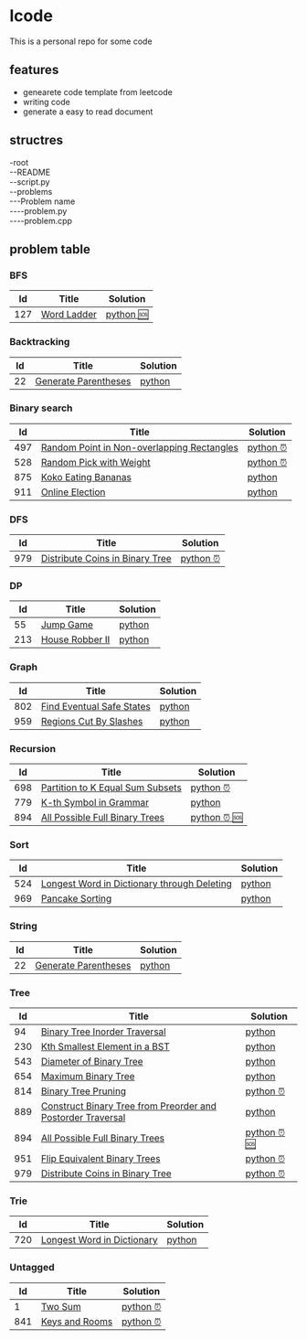 # lcode
This is a personal repo for some code
## features
* genearete code template from leetcode
* writing code 
* generate a easy to read document

## structres
-root  
--README  
--script.py  
--problems  
---Problem name  
----problem.py  
----problem.cpp  

## problem table
### BFS
| Id | Title | Solution |
|----|-------|----------|
|127|[Word Ladder](https://leetcode.com/problems/word-ladder)|[python :sos:](https://github.com/ggppwx/lcode/blob/master/Algorithm/127.%20Word%20Ladder/word-ladder.py)|

### Backtracking
| Id | Title | Solution |
|----|-------|----------|
|22|[Generate Parentheses](https://leetcode.com/problems/generate-parentheses)|[python](None)|

### Binary search
| Id | Title | Solution |
|----|-------|----------|
|497|[Random Point in Non-overlapping Rectangles](https://leetcode.com/problems/random-point-in-non-overlapping-rectangles)|[python :alarm_clock:](https://github.com/ggppwx/lcode/blob/master/Algorithm/497.%20Random%20Point%20in%20Non-overlapping%20Rectangles/random-point-in-non-overlapping-rectangles.py)|
|528|[Random Pick with Weight](https://leetcode.com/problems/random-pick-with-weight)|[python :alarm_clock:](https://github.com/ggppwx/lcode/blob/master/Algorithm/528.%20Random%20Pick%20with%20Weight/random-pick-with-weight.py)|
|875|[Koko Eating Bananas](https://leetcode.com/problems/koko-eating-bananas)|[python](https://github.com/ggppwx/lcode/blob/master/Algorithm/875.%20Koko%20Eating%20Bananas/koko-eating-bananas.py)|
|911|[Online Election](https://leetcode.com/problems/online-election)|[python](https://github.com/ggppwx/lcode/blob/master/Algorithm/911.%20Online%20Election/online-election.py)|

### DFS
| Id | Title | Solution |
|----|-------|----------|
|979|[Distribute Coins in Binary Tree](https://leetcode.com/problems/distribute-coins-in-binary-tree)|[python :alarm_clock:](https://github.com/ggppwx/lcode/blob/master/Algorithm/979.%20Distribute%20Coins%20in%20Binary%20Tree/distribute-coins-in-binary-tree.py)|

### DP
| Id | Title | Solution |
|----|-------|----------|
|55|[Jump Game](https://leetcode.com/problems/jump-game)|[python](https://github.com/ggppwx/lcode/blob/master/Algorithm/55.%20Jump%20Game/jump-game.py)|
|213|[House Robber II](https://leetcode.com/problems/house-robber-ii)|[python](https://github.com/ggppwx/lcode/blob/master/Algorithm/213.%20House%20Robber%20II/house-robber-ii.py)|

### Graph
| Id | Title | Solution |
|----|-------|----------|
|802|[Find Eventual Safe States](https://leetcode.com/problems/find-eventual-safe-states)|[python](https://github.com/ggppwx/lcode/blob/master/Algorithm/802.%20Find%20Eventual%20Safe%20States/find-eventual-safe-states.py)|
|959|[Regions Cut By Slashes](https://leetcode.com/problems/regions-cut-by-slashes)|[python](https://github.com/ggppwx/lcode/blob/master/Algorithm/959.%20Regions%20Cut%20By%20Slashes/regions-cut-by-slashes.py)|

### Recursion
| Id | Title | Solution |
|----|-------|----------|
|698|[Partition to K Equal Sum Subsets](https://leetcode.com/problems/partition-to-k-equal-sum-subsets)|[python :alarm_clock:](https://github.com/ggppwx/lcode/blob/master/Algorithm/698.%20Partition%20to%20K%20Equal%20Sum%20Subsets/partition-to-k-equal-sum-subsets.py)|
|779|[K-th Symbol in Grammar](https://leetcode.com/problems/k-th-symbol-in-grammar)|[python](https://github.com/ggppwx/lcode/blob/master/Algorithm/779.%20K-th%20Symbol%20in%20Grammar/k-th-symbol-in-grammar.py)|
|894|[All Possible Full Binary Trees](https://leetcode.com/problems/all-possible-full-binary-trees)|[python :alarm_clock: :sos:](https://github.com/ggppwx/lcode/blob/master/Algorithm/894.%20All%20Possible%20Full%20Binary%20Trees/all-possible-full-binary-trees.py)|

### Sort
| Id | Title | Solution |
|----|-------|----------|
|524|[Longest Word in Dictionary through Deleting](https://leetcode.com/problems/longest-word-in-dictionary-through-deleting)|[python](https://github.com/ggppwx/lcode/blob/master/Algorithm/524.%20Longest%20Word%20in%20Dictionary%20through%20Deleting/longest-word-in-dictionary-through-deleting.py)|
|969|[Pancake Sorting](https://leetcode.com/problems/pancake-sorting)|[python](https://github.com/ggppwx/lcode/blob/master/Algorithm/969.%20Pancake%20Sorting/pancake-sorting.py)|

### String
| Id | Title | Solution |
|----|-------|----------|
|22|[Generate Parentheses](https://leetcode.com/problems/generate-parentheses)|[python](None)|

### Tree
| Id | Title | Solution |
|----|-------|----------|
|94|[Binary Tree Inorder Traversal](https://leetcode.com/problems/binary-tree-inorder-traversal)|[python](https://github.com/ggppwx/lcode/blob/master/Algorithm/94.%20Binary%20Tree%20Inorder%20Traversal/binary-tree-inorder-traversal.py)|
|230|[Kth Smallest Element in a BST](https://leetcode.com/problems/kth-smallest-element-in-a-bst)|[python](https://github.com/ggppwx/lcode/blob/master/Algorithm/230.%20Kth%20Smallest%20Element%20in%20a%20BST/kth-smallest-element-in-a-bst.py)|
|543|[Diameter of Binary Tree](https://leetcode.com/problems/diameter-of-binary-tree)|[python](https://github.com/ggppwx/lcode/blob/master/Algorithm/543.%20Diameter%20of%20Binary%20Tree/diameter-of-binary-tree.py)|
|654|[Maximum Binary Tree](https://leetcode.com/problems/maximum-binary-tree)|[python](https://github.com/ggppwx/lcode/blob/master/Algorithm/654.%20Maximum%20Binary%20Tree/maximum-binary-tree.py)|
|814|[Binary Tree Pruning](https://leetcode.com/problems/binary-tree-pruning)|[python :alarm_clock:](https://github.com/ggppwx/lcode/blob/master/Algorithm/814.%20Binary%20Tree%20Pruning/binary-tree-pruning.py)|
|889|[Construct Binary Tree from Preorder and Postorder Traversal](https://leetcode.com/problems/construct-binary-tree-from-preorder-and-postorder-traversal)|[python](https://github.com/ggppwx/lcode/blob/master/Algorithm/889.%20Construct%20Binary%20Tree%20from%20Preorder%20and%20Postorder%20Traversal/construct-binary-tree-from-preorder-and-postorder-traversal.py)|
|894|[All Possible Full Binary Trees](https://leetcode.com/problems/all-possible-full-binary-trees)|[python :alarm_clock: :sos:](https://github.com/ggppwx/lcode/blob/master/Algorithm/894.%20All%20Possible%20Full%20Binary%20Trees/all-possible-full-binary-trees.py)|
|951|[Flip Equivalent Binary Trees](https://leetcode.com/problems/flip-equivalent-binary-trees)|[python :alarm_clock:](https://github.com/ggppwx/lcode/blob/master/Algorithm/951.%20Flip%20Equivalent%20Binary%20Trees/flip-equivalent-binary-trees.py)|
|979|[Distribute Coins in Binary Tree](https://leetcode.com/problems/distribute-coins-in-binary-tree)|[python :alarm_clock:](https://github.com/ggppwx/lcode/blob/master/Algorithm/979.%20Distribute%20Coins%20in%20Binary%20Tree/distribute-coins-in-binary-tree.py)|

### Trie
| Id | Title | Solution |
|----|-------|----------|
|720|[Longest Word in Dictionary](https://leetcode.com/problems/longest-word-in-dictionary)|[python](https://github.com/ggppwx/lcode/blob/master/Algorithm/720.%20Longest%20Word%20in%20Dictionary/longest-word-in-dictionary.py)|

### Untagged
| Id | Title | Solution |
|----|-------|----------|
|1|[Two Sum](https://leetcode.com/problems/two-sum)|[python :alarm_clock:](https://github.com/ggppwx/lcode/blob/master/Algorithm/1.%20Two%20Sum/two-sum.py)|
|841|[Keys and Rooms](https://leetcode.com/problems/keys-and-rooms)|[python :alarm_clock:](https://github.com/ggppwx/lcode/blob/master/Algorithm/841.%20Keys%20and%20Rooms/keys-and-rooms.py)|



[comment]: <timestamp:>